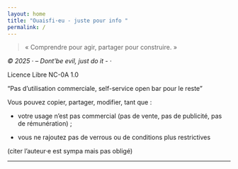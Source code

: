 ```yaml
---
layout: home
title: "Ouaisfi·eu - juste pour info "
permalink: /
---
```


> « Comprendre pour agir, partager pour construire. »

*© 2025 · – Dont'be evil, just do it - ·*

Licence Libre NC-0A 1.0

“Pas d’utilisation commerciale, self-service open bar pour le reste”

Vous pouvez copier, partager, modifier, tant que :

- votre usage n’est pas commercial (pas de vente, pas de publicité, pas de rémunération) ;

- vous ne rajoutez pas de verrous ou de conditions plus restrictives

(citer l’auteur·e est sympa mais pas obligé)

---

